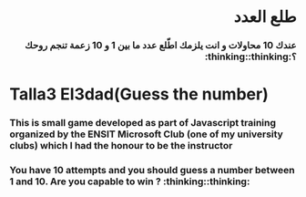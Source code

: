 <div dir="rtl">
  <h1> طلع العدد</h1>
  <h3>عندك 10 محاولات و انت يلزمك اطّلع عدد ما بين 1 و 10 زعمة تنجم روحك ؟:thinking::thinking:</h3>
</div>
<h1>Talla3 El3dad(Guess the number)</h1>
<h3>This is small game developed as part of Javascript training organized by the ENSIT Microsoft Club (one of my university clubs) which I had the honour to be the instructor</h3>
<h3>You have 10 attempts and you should guess a number between 1 and 10. Are you capable to win ? :thinking::thinking:</h3>
